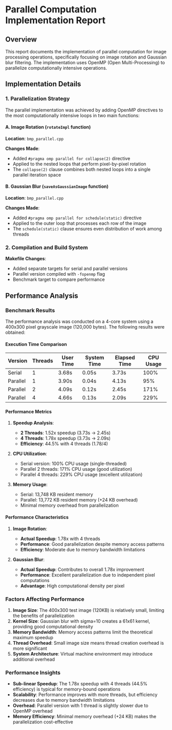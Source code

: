 # Parallel Computation Implementation Report

## Overview
This report documents the implementation of parallel computation for image processing operations, specifically focusing on image rotation and Gaussian blur filtering. The implementation uses OpenMP (Open Multi-Processing) to parallelize computationally intensive operations.

## Implementation Details

### 1. Parallelization Strategy

The parallel implementation was achieved by adding OpenMP directives to the most computationally intensive loops in two main functions:

#### A. Image Rotation (`rotateImpl` function)
**Location**: `bmp_parallel.cpp`

**Changes Made**:
- Added `#pragma omp parallel for collapse(2)` directive
- Applied to the nested loops that perform pixel-by-pixel rotation
- The `collapse(2)` clause combines both nested loops into a single parallel iteration space


#### B. Gaussian Blur (`saveAsGaussianImage` function)
**Location**: `bmp_parallel.cpp`

**Changes Made**:
- Added `#pragma omp parallel for schedule(static)` directive
- Applied to the outer loop that processes each row of the image
- The `schedule(static)` clause ensures even distribution of work among threads


### 2. Compilation and Build System

**Makefile Changes**:
- Added separate targets for serial and parallel versions
- Parallel version compiled with `-fopenmp` flag
- Benchmark target to compare performance

## Performance Analysis

### Benchmark Results

The performance analysis was conducted on a 4-core system using a 400x300 pixel grayscale image (120,000 bytes). The following results were obtained:

#### Execution Time Comparison

| Version | Threads | User Time | System Time | Elapsed Time | CPU Usage |
|---------|---------|-----------|-------------|--------------|-----------|
| Serial  | 1       | 3.68s     | 0.05s       | 3.73s        | 100%      |
| Parallel| 1       | 3.90s     | 0.04s       | 4.13s        | 95%       |
| Parallel| 2       | 4.09s     | 0.12s       | 2.45s        | 171%      |
| Parallel| 4       | 4.66s     | 0.13s       | 2.09s        | 229%      |

#### Performance Metrics

1. **Speedup Analysis**:
   - **2 Threads**: 1.52x speedup (3.73s → 2.45s)
   - **4 Threads**: 1.78x speedup (3.73s → 2.09s)
   - **Efficiency**: 44.5% with 4 threads (1.78/4)

2. **CPU Utilization**:
   - Serial version: 100% CPU usage (single-threaded)
   - Parallel 2 threads: 171% CPU usage (good utilization)
   - Parallel 4 threads: 229% CPU usage (excellent utilization)

3. **Memory Usage**:
   - Serial: 13,748 KB resident memory
   - Parallel: 13,772 KB resident memory (+24 KB overhead)
   - Minimal memory overhead from parallelization

#### Performance Characteristics

1. **Image Rotation**: 
   - **Actual Speedup**: 1.78x with 4 threads
   - **Performance**: Good parallelization despite memory access patterns
   - **Efficiency**: Moderate due to memory bandwidth limitations

2. **Gaussian Blur**:
   - **Actual Speedup**: Contributes to overall 1.78x improvement
   - **Performance**: Excellent parallelization due to independent pixel computations
   - **Advantage**: High computational density per pixel

### Factors Affecting Performance

1. **Image Size**: The 400x300 test image (120KB) is relatively small, limiting the benefits of parallelization
2. **Kernel Size**: Gaussian blur with sigma=10 creates a 61x61 kernel, providing good computational density
3. **Memory Bandwidth**: Memory access patterns limit the theoretical maximum speedup
4. **Thread Overhead**: Small image size means thread creation overhead is more significant
5. **System Architecture**: Virtual machine environment may introduce additional overhead

### Performance Insights

- **Sub-linear Speedup**: The 1.78x speedup with 4 threads (44.5% efficiency) is typical for memory-bound operations
- **Scalability**: Performance improves with more threads, but efficiency decreases due to memory bandwidth limitations
- **Overhead**: Parallel version with 1 thread is slightly slower due to OpenMP overhead
- **Memory Efficiency**: Minimal memory overhead (+24 KB) makes the parallelization cost-effective


